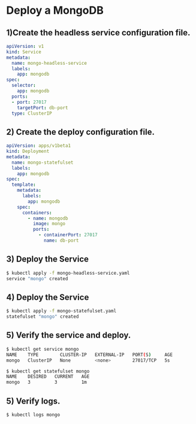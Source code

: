 # Deploy a MongoDB

## 1)Create the headless service configuration file.
```yaml
apiVersion: v1
kind: Service
metadata:
  name: mongo-headless-service
  labels:
    app: mongodb
spec:
  selector:
    app: mongodb
  ports:
  - port: 27017
    targetPort: db-port
  type: ClusterIP
```

## 2) Create the deploy configuration file.
```yaml
apiVersion: apps/v1beta1
kind: Deployment
metadata:
  name: mongo-statefulset
  labels:
    app: mongodb
spec:
  template:
    metadata:
      labels:
        app: mongodb
    spec:
      containers:
        - name: mongodb
          image: mongo
          ports:
            - containerPort: 27017
              name: db-port
```			  

## 3)  Deploy the Service
```bash
$ kubectl apply -f mongo-headless-service.yaml
service "mongo" created
```

## 4)  Deploy the Service
```bash
$ kubectl apply -f mongo-statefulset.yaml
statefulset "mongo" created
```

## 5) Verify the service and deploy.
```bash
$ kubectl get service mongo
NAME    TYPE        CLUSTER-IP   EXTERNAL-IP   PORT(S)     AGE
mongo   ClusterIP   None         <none>        27017/TCP   5s
```

```bash
$ kubectl get statefulset mongo
NAME    DESIRED   CURRENT   AGE
mongo   3         3         1m
```
## 5) Verify logs.
```bash
$ kubectl logs mongo
```
